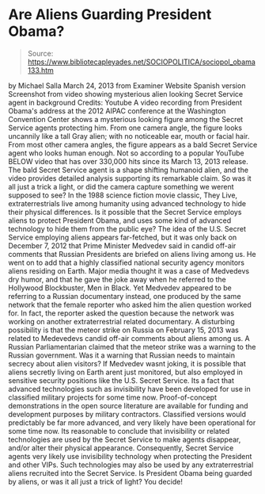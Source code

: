 # Are Aliens Guarding President Obama?

> Source: https://www.bibliotecapleyades.net/SOCIOPOLITICA/sociopol_obama133.htm

by Michael Salla
March 24, 2013
from
Examiner Website
Spanish version
Screenshot from video
showing mysterious alien
looking Secret Service agent in background
Credits: Youtube
A video recording from President Obama's address
at the 2012
AIPAC conference at the Washington Convention Center shows a
mysterious looking figure among the
Secret Service agents protecting him.
From one camera angle, the figure looks
uncannily like a tall Gray alien; with no noticeable ear, mouth or facial
hair. From most other camera angles, the figure appears as a bald Secret
Service agent who looks human enough. Not so according to a popular YouTube
BELOW video that has over 330,000 hits since its March 13, 2013 release.
The bald Secret Service agent is a shape
shifting humanoid alien, and the video provides detailed analysis supporting
its remarkable claim.
So was it all just a trick a light, or did the
camera capture something we werent supposed to see?
In the 1988 science fiction movie classic,
They Live, extraterrestrials live among humanity using advanced
technology to hide their physical differences. Is it possible that the
Secret Service employs aliens to protect President Obama, and uses some kind
of advanced technology to hide them from the public eye?
The idea of the U.S. Secret Service employing
aliens appears far-fetched, but it was only back on December 7, 2012 that
Prime Minister Medvedev said in candid off-air comments that Russian
Presidents are briefed on aliens living among us.
He went on to add that a highly classified
national security agency monitors aliens residing on Earth. Major media
thought it was a case of Medvedevs dry humor, and that he
gave the joke away when he referred to the Hollywood Blockbuster,
Men in Black.
Yet Medvedev appeared to be referring to
a Russian documentary instead, one produced by the same network that the
female reporter who asked him the alien question worked for.
In fact, the reporter asked the question because
the network was working on another extraterrestrial related documentary. A
disturbing possibility is that the meteor strike on Russia on February 15,
2013 was related to Medevedevs candid off-air comments about aliens among
us.
A
Russian Parliamentarian claimed that the meteor strike was a warning to
the Russian government. Was it a warning that Russian needs to maintain
secrecy about alien visitors?
If Medvedev wasnt joking, it is possible that
aliens secretly living on Earth arent just monitored, but also employed in
sensitive security positions like the U.S. Secret Service.
Its a fact that advanced technologies such as
invisibility have been developed for use in classified military projects for
some time now.
Proof-of-concept demonstrations in the open source literature are
available for funding and development purposes by military contractors.
Classified versions would predictably be far more advanced, and very likely
have been operational for some time now.
Its reasonable to conclude that invisibility or
related technologies are used by the Secret Service to make agents
disappear, and/or alter their physical appearance. Consequently, Secret
Service agents very likely use invisibility technology when protecting the
President and other VIPs.
Such technologies may also be used by any
extraterrestrial aliens recruited into the Secret Service. Is President
Obama being guarded by aliens, or was it all just a trick of light?
You decide!
